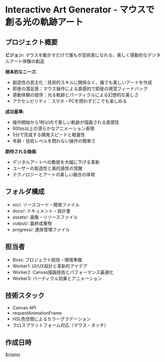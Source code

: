 # Interactive Art Generator - マウスで創る光の軌跡アート

## プロジェクト概要

**ビジョン:** マウスを動かすだけで誰もが芸術家になれる、美しく感動的なデジタルアート体験の創造

**根本的なニーズ:**
- 創造性の民主化：技術的スキルに関係なく、誰でも美しいアートを作成
- 即座の満足感：マウス操作による直感的で即座の視覚フィードバック
- 感動体験の提供：光る軌跡とパーティクルによる幻想的な美しさ
- アクセシビリティ：スマホ・PCを問わずどこでも楽しめる

**成功基準:**
- 操作開始から1秒以内で美しい軌跡が描画される直感性
- 60fps以上の滑らかなアニメーション表現
- 5分で完成する開発スピードと軽量性
- 年齢・技術レベルを問わない操作の簡単さ

**期待される価値:**
- デジタルアートへの敷居を大幅に下げる革新
- ユーザーの創造性と美的感性の覚醒
- テクノロジーとアートの美しい融合の体現

## フォルダ構成
- src/: ソースコード・開発ファイル
- docs/: ドキュメント・設計書
- assets/: 画像・リソースファイル  
- output/: 最終成果物
- progress/: 進捗管理ファイル

## 担当者
- Boss: プロジェクト統括・環境準備
- Worker1: UI/UX設計と革新的アイデア
- Worker2: Canvas描画技術とパフォーマンス最適化
- Worker3: パーティクル効果とアニメーション

## 技術スタック
- Canvas API
- requestAnimationFrame
- HSL色空間によるカラーグラデーション
- クロスプラットフォーム対応（マウス・タッチ）

## 作成日時
$(date)